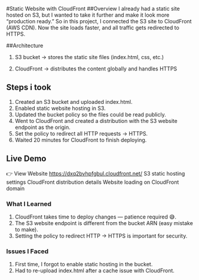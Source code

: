 #Static Website with CloudFront
##Overview
I already had a static site hosted on S3, but I wanted to take it further and make it look more “production ready.”
So in this project, I connected the S3 site to CloudFront (AWS CDN). Now the site loads faster, and all traffic gets redirected to HTTPS.

##Architecture
1. S3 bucket → stores the static site files (index.html, css, etc.)

2. CloudFront → distributes the content globally and handles HTTPS
   
## Steps i took
1. Created an S3 bucket and uploaded index.html.
2. Enabled static website hosting in S3.
3. Updated the bucket policy so the files could be read publicly.
4. Went to CloudFront and created a distribution with the S3 website endpoint as the origin.
5. Set the policy to redirect all HTTP requests → HTTPS.
6. Waited 20 minutes for CloudFront to finish deploying.

## Live Demo

👉 View Website https://dxq2bvhpfgbul.cloudfront.net/
S3 static hosting settings
CloudFront distribution details
Website loading on CloudFront domain
### What I Learned
1. CloudFront takes time to deploy changes — patience required 😅.
2. The S3 website endpoint is different from the bucket ARN (easy mistake to make).
3. Setting the policy to redirect HTTP → HTTPS is important for security.

### Issues I Faced
1. First time, I forgot to enable static hosting in the bucket.
2. Had to re-upload index.html after a cache issue with CloudFront.
